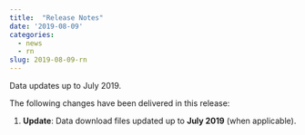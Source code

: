 ```yaml
---
title:  "Release Notes"
date: '2019-08-09'
categories:
  - news
  - rn
slug: 2019-08-09-rn
---
```


Data updates up to July 2019.

The following changes have been delivered in this release:

1. **Update**: Data download files updated up to **July 2019** (when applicable).
